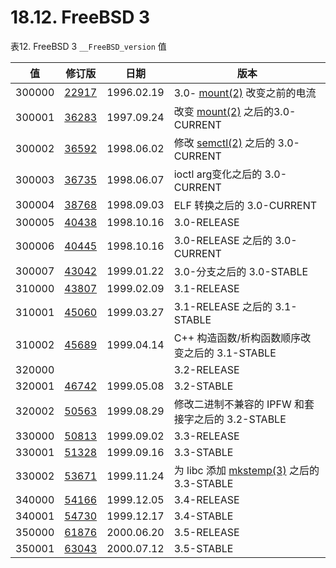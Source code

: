 # 18.12. FreeBSD 3

表12. FreeBSD 3 `__FreeBSD_version` 值

| 值 | 修订版 | 日期 | 版本 |
| --- | --- | --- | --- |
| 300000	 | [22917](https://svnweb.freebsd.org/changeset/base/22917)	 | 1996.02.19	 | 3.0- [mount(2)](https://www.freebsd.org/cgi/man.cgi?query=mount&sektion=2&format=html) 改变之前的电流 |
| 300001	 | [36283](https://svnweb.freebsd.org/changeset/base/36283)	 | 1997.09.24	 | 改变 [mount(2)](https://www.freebsd.org/cgi/man.cgi?query=mount&sektion=2&format=html) 之后的3.0-CURRENT |
| 300002	 | [36592](https://svnweb.freebsd.org/changeset/base/36592)	 | 1998.06.02 	 | 修改 [semctl(2)](https://www.freebsd.org/cgi/man.cgi?query=semctl&sektion=2&format=html) 之后的 3.0-CURRENT |
| 300003	 | [36735](https://svnweb.freebsd.org/changeset/base/36735)	 | 1998.06.07	 | ioctl arg变化之后的 3.0-CURRENT |
| 300004	 | [38768](https://svnweb.freebsd.org/changeset/base/38768)	 | 1998.09.03 	 | ELF 转换之后的 3.0-CURRENT |
| 300005	 | [40438](https://svnweb.freebsd.org/changeset/base/40438)	 | 1998.10.16	 | 3.0-RELEASE |
| 300006	 | [40445](https://svnweb.freebsd.org/changeset/base/40445)	 | 1998.10.16	 | 3.0-RELEASE 之后的 3.0-CURRENT |
| 300007	 | [43042](https://svnweb.freebsd.org/changeset/base/43042)	 | 1999.01.22	 | 3.0-分支之后的 3.0-STABLE  |
| 310000	 | [43807](https://svnweb.freebsd.org/changeset/base/43807)	 | 1999.02.09	 | 3.1-RELEASE |
| 310001	 | [45060](https://svnweb.freebsd.org/changeset/base/45060)	 | 1999.03.27	 | 3.1-RELEASE 之后的 3.1-STABLE |
| 310002	 | [45689](https://svnweb.freebsd.org/changeset/base/45689)	 | 1999.04.14 	 | C++ 构造函数/析构函数顺序改变之后的 3.1-STABLE |
| 320000	 | 	 | 	 | 3.2-RELEASE |
| 320001	 | [46742](https://svnweb.freebsd.org/changeset/base/46742)	 | 1999.05.08	 | 3.2-STABLE |
| 320002	 | [50563](https://svnweb.freebsd.org/changeset/base/50563)	 | 1999.08.29 	 | 修改二进制不兼容的 IPFW 和套接字之后的 3.2-STABLE |
| 330000	 | [50813](https://svnweb.freebsd.org/changeset/base/50813)	 | 1999.09.02	 | 3.3-RELEASE |
| 330001	 | [51328](https://svnweb.freebsd.org/changeset/base/51328)	 | 1999.09.16	 | 3.3-STABLE |
| 330002	 | [53671](https://svnweb.freebsd.org/changeset/base/53671)	 | 1999.11.24 	 | 为 libc 添加 [mkstemp(3)](https://www.freebsd.org/cgi/man.cgi?query=mkstemp&sektion=3&format=html) 之后的 3.3-STABLE |
| 340000	 | [54166](https://svnweb.freebsd.org/changeset/base/54166)	 | 1999.12.05 	 | 3.4-RELEASE |
| 340001	 | [54730](https://svnweb.freebsd.org/changeset/base/54730)	 | 1999.12.17	 | 3.4-STABLE |
| 350000	 | [61876](https://svnweb.freebsd.org/changeset/base/61876)	 | 2000.06.20	 | 3.5-RELEASE |
| 350001	 | [63043](https://svnweb.freebsd.org/changeset/base/63043)	 | 2000.07.12	 | 3.5-STABLE |

